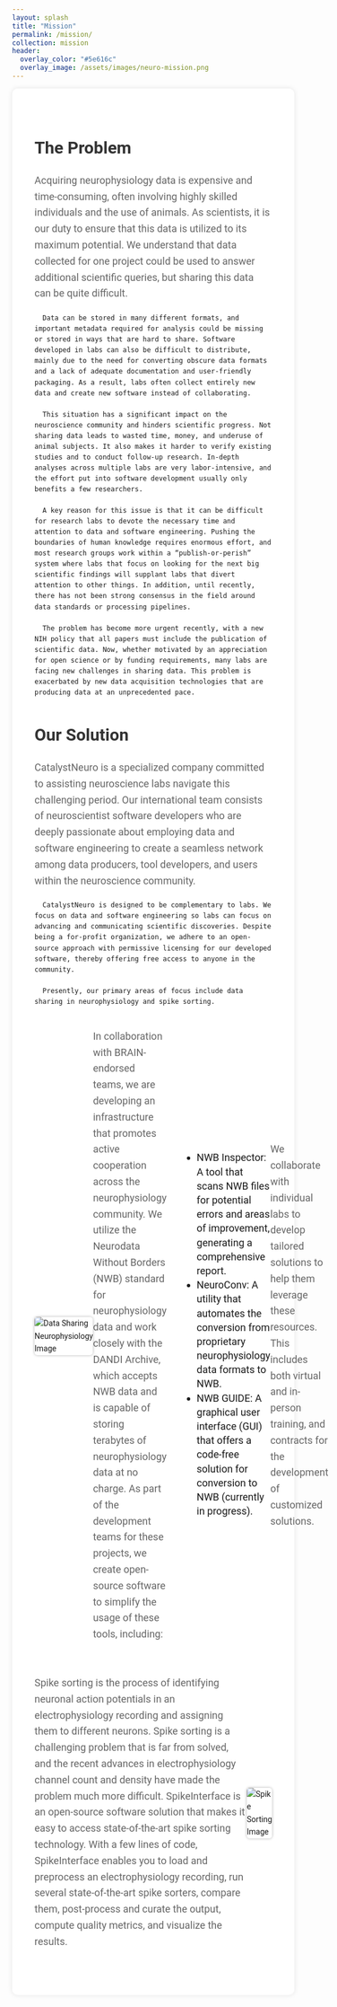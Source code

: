 ```yaml
---
layout: splash
title: "Mission"
permalink: /mission/
collection: mission
header:
  overlay_color: "#5e616c"
  overlay_image: /assets/images/neuro-mission.png
---
```


<style>
    body {
      font-family: 'Roboto', sans-serif;
      line-height: 1.6;
      background-image: url("/assets/images/gradient2update.jpg");
      background-size: cover;
    }
    .mission-content {
      background-color: #fff;
      border-radius: 10px;
      box-shadow: 0 0 10px rgba(0, 0, 0, 0.1);
      padding: 40px;
      max-width: 900px;
      margin: 0 auto;
    }
    .mission-content h1 {
      color: #333;
      font-size: 30px;
      font-weight: 700;
      margin-bottom: 20px;
    }
    .mission-content h3 {
      color: #555;
      font-size: 24px;
      font-weight: 700;
      margin-bottom: 10px;
    }
    .mission-content p {
      color: #666;
      font-size: 18px;
      margin-bottom: 20px;
    }
    .mission-content ul {
      list-style: disc;
      margin-left: 30px;
      margin-bottom: 20px;
    }
    .mission-content li {
      font-size: 18px;
      line-height: 1.4;
    }
    .mission-content a {
      color: #007bff;
      text-decoration: none;
    }
    .mission-content a:hover {
      text-decoration: underline;
    }
    .mission-content li:hover {
      background-color: #f9f9f9;
    }
    .mission-content a:hover {
      color: #0056b3;
    }
    .mission-content .image-container {
      display: flex;
      justify-content: space-between;
      align-items: center;
      margin-bottom: 20px;
    }
    .mission-content .image-container img {
      max-width: 45%;
      border-radius: 5px;
      box-shadow: 0 0 5px rgba(0, 0, 0, 0.3);
    }
    @media (max-width: 768px) {
      .mission-content .image-container {
        flex-direction: column;
      }
      .mission-content .image-container img {
        max-width: 100%;
        margin-bottom: 10px;
      }
    }
  </style>
<div class="mission-content">
<h1>The Problem</h1>
<p>Acquiring neurophysiology data is expensive and time-consuming, often involving highly skilled individuals and the use of animals. As scientists, it is our duty to ensure that this data is utilized to its maximum potential. We understand that data collected for one project could be used to answer additional scientific queries, but sharing this data can be quite difficult.

      Data can be stored in many different formats, and important metadata required for analysis could be missing or stored in ways that are hard to share. Software developed in labs can also be difficult to distribute, mainly due to the need for converting obscure data formats and a lack of adequate documentation and user-friendly packaging. As a result, labs often collect entirely new data and create new software instead of collaborating.

      This situation has a significant impact on the neuroscience community and hinders scientific progress. Not sharing data leads to wasted time, money, and underuse of animal subjects. It also makes it harder to verify existing studies and to conduct follow-up research. In-depth analyses across multiple labs are very labor-intensive, and the effort put into software development usually only benefits a few researchers.

      A key reason for this issue is that it can be difficult for research labs to devote the necessary time and attention to data and software engineering. Pushing the boundaries of human knowledge requires enormous effort, and most research groups work within a “publish-or-perish” system where labs that focus on looking for the next big scientific findings will supplant labs that divert attention to other things. In addition, until recently, there has not been strong consensus in the field around data standards or processing pipelines.

      The problem has become more urgent recently, with a new NIH policy that all papers must include the publication of scientific data. Now, whether motivated by an appreciation for open science or by funding requirements, many labs are facing new challenges in sharing data. This problem is exacerbated by new data acquisition technologies that are producing data at an unprecedented pace.
</p>
<h1>Our Solution</h1>
<p>
      CatalystNeuro is a specialized company committed to assisting neuroscience labs navigate this challenging period. Our international team consists of neuroscientist software developers who are deeply passionate about employing data and software engineering to create a seamless network among data producers, tool developers, and users within the neuroscience community. 

      CatalystNeuro is designed to be complementary to labs. We focus on data and software engineering so labs can focus on advancing and communicating scientific discoveries. Despite being a for-profit organization, we adhere to an open-source approach with permissive licensing for our developed software, thereby offering free access to anyone in the community. 

      Presently, our primary areas of focus include data sharing in neurophysiology and spike sorting.
</p>
<div class="image-container">
      <img src="/assets/images/neurophys.jpeg" alt="Data Sharing Neurophysiology Image">
      <p>In collaboration with BRAIN-endorsed teams, we are developing an infrastructure that promotes active cooperation across the neurophysiology community. We utilize the Neurodata Without Borders (NWB) standard for neurophysiology data and work closely with the DANDI Archive, which accepts NWB data and is capable of storing terabytes of neurophysiology data at no charge. As part of the development teams for these projects, we create open-source software to simplify the usage of these tools, including:</p>
      <ul>
        <li>NWB Inspector: A tool that scans NWB files for potential errors and areas of improvement, generating a comprehensive report.</li>
        <li>NeuroConv: A utility that automates the conversion from proprietary neurophysiology data formats to NWB.</li>
        <li>NWB GUIDE: A graphical user interface (GUI) that offers a code-free solution for conversion to NWB (currently in progress).</li>
      </ul>
      <p>We collaborate with individual labs to develop tailored solutions to help them leverage these resources. This includes both virtual and in-person training, and contracts for the development of customized solutions.</p>
  </div>
      
<div class="image-container">
      <p>Spike sorting is the process of identifying neuronal action potentials in an electrophysiology recording and assigning them to different neurons. Spike sorting is a challenging problem that is far from solved, and the recent advances in electrophysiology channel count and density have made the problem much more difficult. SpikeInterface is an open-source software solution that makes it easy to access state-of-the-art spike sorting technology. With a few lines of code, SpikeInterface enables you to load and preprocess an electrophysiology recording, run several state-of-the-art spike sorters, compare them, post-process and curate the output, compute quality metrics, and visualize the results.</p>
      <img src="/assets/images/spike-sort.jpeg" alt="Spike Sorting Image">
    </div>
</div>
